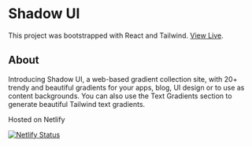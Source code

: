 # Shadow UI

This project was bootstrapped with React and Tailwind. [View Live](https://tailwind-gradients.netlify.app/).

## About

Introducing Shadow UI, a web-based gradient collection site, with 20+ trendy and beautiful gradients for your apps, blog, UI design or to use as content backgrounds. You can also use the Text Gradients section to generate beautiful Tailwind text gradients. 

Hosted on Netlify

[![Netlify Status](https://api.netlify.com/api/v1/badges/85f99a61-60ac-4afa-a95a-0c21fed8a790/deploy-status)](https://app.netlify.com/sites/tailwind-gradients/deploys)